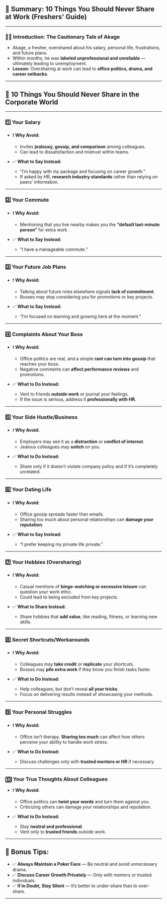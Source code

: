 ## 🎯 **Summary: 10 Things You Should Never Share at Work (Freshers' Guide)**  

---

### 🧑‍💼 **Introduction: The Cautionary Tale of Akage**
- Akage, a fresher, overshared about his salary, personal life, frustrations, and future plans.  
- Within months, he was **labeled unprofessional and unreliable** — ultimately leading to unemployment.  
- **Lesson:** Oversharing at work can lead to **office politics, drama, and career setbacks.**  

---

## 🚫 **10 Things You Should Never Share in the Corporate World**

---

### 1️⃣ **Your Salary**
- ❗ **Why Avoid:**  
   - Invites **jealousy, gossip, and comparison** among colleagues.  
   - Can lead to dissatisfaction and mistrust within teams.  

- ✅ **What to Say Instead:**  
   - “I’m happy with my package and focusing on career growth.”  
   - If asked by HR, **research industry standards** rather than relying on peers’ information.  

---

### 2️⃣ **Your Commute**
- ❗ **Why Avoid:**  
   - Mentioning that you live nearby makes you the **“default last-minute person”** for extra work.  

- ✅ **What to Say Instead:**  
   - “I have a manageable commute.”  

---

### 3️⃣ **Your Future Job Plans**
- ❗ **Why Avoid:**  
   - Talking about future roles elsewhere signals **lack of commitment**.  
   - Bosses may stop considering you for promotions or key projects.  

- ✅ **What to Say Instead:**  
   - “I’m focused on learning and growing here at the moment.”  

---

### 4️⃣ **Complaints About Your Boss**
- ❗ **Why Avoid:**  
   - Office politics are real, and a simple **rant can turn into gossip** that reaches your boss.  
   - Negative comments can **affect performance reviews** and promotions.  

- ✅ **What to Do Instead:**  
   - Vent to friends **outside work** or journal your feelings.  
   - If the issue is serious, address it **professionally with HR.**  

---

### 5️⃣ **Your Side Hustle/Business**
- ❗ **Why Avoid:**  
   - Employers may see it as a **distraction** or **conflict of interest**.  
   - Jealous colleagues may **snitch** on you.  

- ✅ **What to Do Instead:**  
   - Share only if it doesn’t violate company policy and if it’s completely unrelated.  

---

### 6️⃣ **Your Dating Life**
- ❗ **Why Avoid:**  
   - Office gossip spreads faster than emails.  
   - Sharing too much about personal relationships can **damage your reputation**.  

- ✅ **What to Say Instead:**  
   - “I prefer keeping my private life private.”  

---

### 7️⃣ **Your Hobbies (Oversharing)**
- ❗ **Why Avoid:**  
   - Casual mentions of **binge-watching or excessive leisure** can question your work ethic.  
   - Could lead to being excluded from key projects.  

- ✅ **What to Share Instead:**  
   - Share hobbies that **add value**, like reading, fitness, or learning new skills.  

---

### 8️⃣ **Secret Shortcuts/Workarounds**
- ❗ **Why Avoid:**  
   - Colleagues may **take credit** or **replicate** your shortcuts.  
   - Bosses may **pile extra work** if they know you finish tasks faster.  

- ✅ **What to Do Instead:**  
   - Help colleagues, but don’t reveal **all your tricks**.  
   - Focus on delivering results instead of showcasing your methods.  

---

### 9️⃣ **Your Personal Struggles**
- ❗ **Why Avoid:**  
   - Office isn’t therapy. **Sharing too much** can affect how others perceive your ability to handle work stress.  

- ✅ **What to Do Instead:**  
   - Discuss challenges only with **trusted mentors or HR** if necessary.  

---

### 🔟 **Your True Thoughts About Colleagues**
- ❗ **Why Avoid:**  
   - Office politics can **twist your words** and turn them against you.  
   - Criticizing others can damage your relationships and reputation.  

- ✅ **What to Do Instead:**  
   - Stay **neutral and professional**.  
   - Vent only to **trusted friends** outside work.  

---

## 🎁 **Bonus Tips:**
- ✅ **Always Maintain a Poker Face** — Be neutral and avoid unnecessary drama.  
- ✅ **Discuss Career Growth Privately** — Only with mentors or trusted individuals.  
- ✅ **If in Doubt, Stay Silent** — It’s better to under-share than to over-share.  

---
